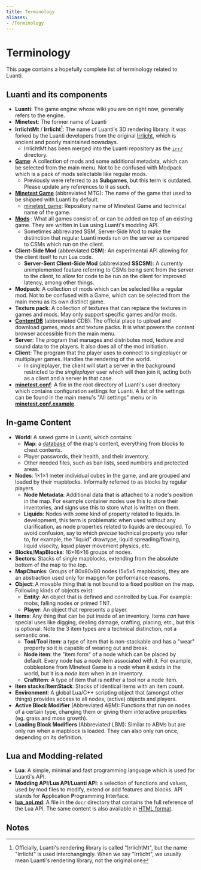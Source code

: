 ```yaml
---
title: Terminology
aliases:
- /Terminology
---
```


# Terminology

This page contains a hopefully complete list of terminology related to Luanti.

## Luanti and its components

-   **Luanti**: The game engine whose wiki you are on right now, generally refers to the engine.
-   **Minetest**: The former name of Luanti
-   **IrrlichtMt** / **Irrlicht**[^1]: The name of Luanti's 3D rendering library. It was forked by the Luanti developers from the original [Irrlicht](https://irrlicht.sourceforge.io/), which is ancient and poorly maintained nowadays.
    -   IrrlichtMt has been merged into the Luanti repository as the [`irr/`](https://github.com/luanti-org/luanti/tree/master/irr) directory.
-   [**Game**](https://wiki.luanti.org/Games): A collection of mods and some additional metadata, which can be selected from the main menu. Not to be confused with Modpack which is a pack of mods selectable like regular mods.
    -   Previously were referred to as **Subgames**, but this term is outdated. Please update any references to it as such.
-   [**Minetest Game**](https://content.luanti.org/packages/Minetest/minetest_game/) (abbreviated MTG): The name of the game that used to be shipped with Luanti by default.
    -   [minetest_game](https://github.com/luanti-org/minetest_game): Repository name of Minetest Game and technical name of the game.
-   [**Mods**](https://wiki.luanti.org/Mods) : What all games consist of, or can be added on top of an existing game. They are written in Lua using Luanti's modding API.
    -   Sometimes abbreviated SSM, Server-Side Mod to make the distinction that regular Luanti mods run on the server as compared to CSMs which run on the client.
-   **Client-Side Mod** (abbreviated **CSM**): An experimental API allowing for the client itself to run Lua code.
    -   **Server-Sent Client-Side Mod** (abbreviated **SSCSM**): A currently unimplemented feature referring to CSMs being sent from the server to the client, to allow for code to be run on the client for improved latency, among other things.
-   **Modpack**: A collection of mods which can be selected like a regular mod. Not to be confused with a Game, which can be selected from the main menu as its own distinct game.
-   **Texture pack**: A collection of textures that can replace the textures in games and mods. May only support specific games and/or mods.
-   **[ContentDB](https://content.luanti.org/)** (abbreviated CDB): The official place to upload and download games, mods and texture packs. It is what powers the content browser accessible from the main menu.
-   **Server**: The program that manages and distributes mod, texture and sound data to the players. It also does all of the mod initiation.
-   **Client**: The program that the player uses to connect to singleplayer or multiplayer games. Handles the rendering of the world.
    -   In singleplayer, the client will start a server in the background restricted to the *singleplayer* user which will then join it, acting both as a client and a server in that case.
-   **[minetest.conf](https://wiki.luanti.org/Minetest.conf)**: A file in the root directory of Luanti's user directory which contains configuration settings for Luanti. A list of the settings can be found in the main menu's "All settings" menu or in [**minetest.conf.example**](https://github.com/luanti-org/luanti/blob/master/minetest.conf.example).

## In-game Content

-   **World**: A saved game in Luanti, which contains:
    -   **Map**: a [database](/database-backends) of the map's content, everything from blocks to chest contents.
    -   Player passwords, their health, and their inventory.
    -   Other needed files, such as ban lists, seed numbers and protected areas.
-   **Nodes**: 1×1×1 meter individual cubes in the game, and are grouped and loaded by their mapblocks. Informally referred to as blocks by regular players.
    -   **Node Metadata**: Additional data that is attached to a node's position in the map. For example container nodes use this to store their inventories, and signs use this to store what is written on them.
    -   **Liquids**: Nodes with *some* kind of property related to liquids. In development, this term is problematic when used without any clarification, as node properties related to liquids are decoupled. To avoid confusion, say to which *precise* technical property you refer to, for example, the "liquid" drawtype, liquid spreading/flowing, liquid visocity, liquid player movement physics, etc.
-   **Blocks**/**MapBlocks**: 16×16×16 groups of nodes.
-   **Sectors**: Stacks of single mapblocks, extending from the absolute bottom of the map to the top.
-   **MapChunks**: Groups of 80x80x80 nodes (5x5x5 mapblocks), they are an abstraction used only for mapgen for performance reasons.
-   **Object**: A movable thing that is not bound to a fixed position on the map. Following kinds of objects exist:
    -   **Entity**: An object that is defined and controlled by Lua. For example: mobs, falling nodes or primed TNT.
    -   **Player**: An object that represents a player.
-   **Items**: Any thing that can be put inside of an inventory. Items *can* have special uses like digging, dealing damage, crafting, placing, etc., but this is optional. Note the 3 item types are a technical distinction, not a semantic one.
    -   **Tool**/**Tool item**: a type of item that is non-stackable and has a "wear" property so it is capable of wearing out and break.
    -   **Node item**: the "item form" of a node which can be placed by default. Every node has a node item associated with it. For example, cobblestone from Minetest Game is a *node* when it exists in the world, but it is a *node item* when in an inventory.
    -   **Craftitem**: A type of item that is neither a tool nor a node item.
-   **Item stacks**/**ItemStack**: Stacks of identical items with an item count.
-   **Environment**: A global Lua/C++ scripting object that (amongst other things) provides access to all nodes, (active) objects and players.
-   **Active Block Modifier** (Abbreviated ABM): Functions that run on nodes of a certain type, changing them or giving them interactive properties (eg. grass and moss growth).
-   **Loading Block Modifiers** (Abbreviated LBM): Similar to ABMs but are only run when a mapblock is loaded. They can also only run once, depending on its definition.

## Lua and Modding-related

-   **Lua**: A simple, minimal and fast programming language which is used for Luanti's API.
-   **Modding API**/**Lua API**/**Luanti API**: a selection of functions and values, used by mod files to modify, extend or add features and blocks. API stands for **A**pplication **P**rogramming **I**nterface.
-   [**lua_api.md**](https://github.com/luanti-org/luanti/blob/master/doc/lua_api.md): A file in the `doc/` directory that contains the full reference of the Lua API. The same content is also available in [HTML format](https://api.luanti.org/).

## Notes

[^1]: Officially, Luanti's rendering library is called "IrrlichtMt", but the name "Irrlicht" is used interchangingly. When we say "Irrlicht", we usually mean Luanti's rendering library, not the original one
